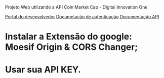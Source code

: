 Projeto Web utilizando a API Coin Market Cap - Digital Innovation One

[Portal do desenvolvedor](https://pro.coinmarketcap.com/account) 
[Documetação de autenticação](https://coinmarketcap.com/api/documentation/v1/#section/Authentication) 
[Documentação API](https://coinmarketcap.com/api/documentation/v1/#)

# Instalar a Extensão do google: Moesif Origin & CORS Changer;
# Usar sua API KEY.
